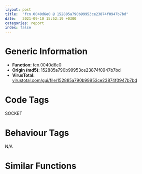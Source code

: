 ```yaml
---
layout: post
title:  "fcn.0040d6e0 @ 152885a790b99953ce23874f0947b7bd"
date:   2021-09-10 15:52:19 +0300
categories: report
index: false
---
```


# Generic Information
- **Function:** fcn.0040d6e0
- **Origin (md5):** 152885a790b99953ce23874f0947b7bd
- **VirusTotal:** [virustotal.com/gui/file/152885a790b99953ce23874f0947b7bd][virustotal_ref]

# Code Tags
<span class="tag" id="SOCKET">SOCKET</span>


# Behaviour Tags
<span class="bhv-tag" id="na">N/A</span>

# Similar Functions
<script type="text/javascript" src="https://www.gstatic.com/charts/loader.js"></script>
<script type="text/javascript">

    google.charts.load('current', {'packages':['corechart']});
    google.charts.setOnLoadCallback(drawChart);

    function drawChart() {
    var data = new google.visualization.DataTable();
        data.addColumn('number', 'X');
        data.addColumn('number', 'Y');
        data.addColumn({type: 'string', role: 'tooltip', 'p': {'html': true}});
        data.addColumn({'type': 'string', 'role': 'style'});
        
        data.addRows([
    [-413.6559143066406, -392.166748046875, '<b><a href="/report/fcn.0040d6e0@152885a790b99953ce23874f0947b7bd">fcn.0040d6e0</a><br>@152885a790b99953ce23874f0947b7bd</b><br>', 'point { fill-color: #e0440e; }'],
[-94.64968872070312, 201.00875854492188, '<b><a href="/report/fcn.0040d6e0@fb9b7d22bc1c143ac66b0575cbdd088d">fcn.0040d6e0</a><br>@fb9b7d22bc1c143ac66b0575cbdd088d</b><br>', 'null'],
[259.5523681640625, -371.845947265625, '<b><a href="/report/fcn.0040d6e0@912f1d013a0d6151bc7a7cef6da1b2a0">fcn.0040d6e0</a><br>@912f1d013a0d6151bc7a7cef6da1b2a0</b><br>', 'null'],

        ]);

    var options = {
        title: 'Similarity Plot',
        legend: 'none',
        colors: ['#dedbd9', '#e6693e', '#ec8f6e', '#f3b49f', '#f6c7b6'],
        tooltip: {isHtml: true, trigger: 'both'},
        explorer: {
        actions: ["dragToZoom", "rightClickToReset"],
        },
        chartArea: {
        width: '80%',
        height: '80%'
        },
        width: '100%',
        height: '100%'
    };

    var chart = new google.visualization.ScatterChart(document.getElementById('chart_div'));

    chart.draw(data, options);
    }
    
</script>


<div id="chart_div" style="width: 100%px; height: 100%;"></div>

# Disassembled Code
{% highlight nasm %}

push 0x4d0
mov eax, 0x499926
call fcn.00481e38
mov dword[ebp-0x458], ecx
mov eax, dword[ebp+0xc]
xor ebx, ebx
mov ecx, dword[ebp+8]
mov esi, dword[ebp+0x10]
mov dword[ebp-0x434], eax
mov eax, dword[ebp+0x14]
mov dword[ebp-4], ebx
mov dword[ebp-0x44c], eax
mov eax, dword[ebp+0x18]
mov dword[ebp-0x42c], ecx
mov dword[ebp-0x4a4], ecx
mov dword[ebp-0x430], eax
mov dword[ebp-0x428], ebx
call fcn.0040e3d4
mov dword[ebp-4], ebx
lea edi, [ebp-0x4cc]
movdqa xmm0, xmmword[0x4af330]
xor eax, eax
mov ecx, dword[ebp-0x434]
inc ebx
and dword[ebp-0x438], 0
movdqu xmmword[ebp-0x4dc], xmm0
stosd dword
mov dword[ebp-0x428], ebx
stosd dword
stosd dword
stosd dword
lea eax, [ebp-0x438]
push eax
lea eax, [ebp-0x4dc]
push eax
push esi
call fcn.00404b49
push eax
call dword[sym.imp.WS2_32.dll_getaddrinfo]
test eax, eax
jne 0x40db71
cmp dword[ebp-0x438], eax
je 0x40db71
push eax
push ebx
push 2
call dword[sym.imp.WS2_32.dll_socket]
mov dword[ebp-0x444], eax
cmp eax, 0xffffffff
je 0x40db71
mov esi, dword[ebp-0x438]
lea edi, [ebp-0x424]
lea ecx, [ebp-0x440]
mov esi, dword[esi+0x18]
movsd dword
movsd dword
movsd dword
movsd dword
call fcn.0040e3d4
lea ecx, [ebp-0x460]
mov dword[ebp-4], ebx
call fcn.0040e3d4
mov esi, dword[ebp-0x430]
mov byte[ebp-4], 2
test esi, esi
je 0x40d859
push esi
call dword[sym.imp.KERNEL32.dll_lstrlenA]
push eax
lea eax, [ebp-0x460]
push 0x4a3488
push eax
call fcn.0040df49
lea eax, [ebp-0x460]
mov edx, str.Content_Length:_
push eax
lea ecx, [ebp-0x454]
call fcn.0040df5d
mov byte[ebp-4], 3
lea ecx, [ebp-0x488]
push 0x4a33dc
mov edx, eax
mov dword[ebp-0x428], 3
call fcn.0040dfd5
add esp, 0x14
push 7
pop ebx
mov dword[ebp-4], 4
mov ecx, eax
mov dword[ebp-0x428], ebx
call fcn.00404b49
mov dword[ebp-0x430], eax
jmp 0x40d863
mov dword[ebp-0x430], 0x4a3288
test esi, esi
je 0x40d8c9
mov edi, dword[ebp-0x458]
mov ecx, edi
call fcn.0040e35e
test al, al
jne 0x40d8c9
push edi
mov edx, str.Content_Type:_
lea ecx, [ebp-0x478]
call fcn.0040df5d
mov dword[ebp-4], 5
lea ecx, [ebp-0x470]
or ebx, 8
mov dword[esp], 0x4a33dc
mov edx, eax
mov dword[ebp-0x428], ebx
call fcn.0040dfd5
pop ecx
or ebx, 0x10
mov dword[ebp-4], 6
mov ecx, eax
mov dword[ebp-0x428], ebx
call fcn.00404b49
mov edi, eax
jmp 0x40d8ce
mov edi, 0x4a3288
push dword[ebp-0x434]
mov eax, str.POST_http:__
lea ecx, [ebp-0x4ac]
test esi, esi
mov edx, str.GET_http:__
cmovne edx, eax
call fcn.0040df5d
push dword[ebp-0x44c]
mov edx, eax
mov dword[ebp-4], 7
lea ecx, [ebp-0x490]
call fcn.0040df99
push str._HTTP_1.1_r_nHost:_
mov edx, eax
mov byte[ebp-4], 8
lea ecx, [ebp-0x4bc]
call fcn.0040dfd5
push dword[ebp-0x434]
mov edx, eax
mov byte[ebp-4], 9
lea ecx, [ebp-0x480]
call fcn.0040df99
push str._r_nConnection:_close_r_nAccept:___r_nUser_Agent:_InstallCapital_r_n
mov edx, eax
mov byte[ebp-4], 0xa
lea ecx, [ebp-0x4a0]
call fcn.0040dfd5
push edi
mov edx, eax
mov byte[ebp-4], 0xb
lea ecx, [ebp-0x4b4]
call fcn.0040dfd5
push dword[ebp-0x430]
mov edx, eax
mov byte[ebp-4], 0xc
lea ecx, [ebp-0x468]
call fcn.0040dfd5
push 0x4a33dc
mov edx, eax
mov byte[ebp-4], 0xd
lea ecx, [ebp-0x498]
call fcn.0040dfd5
add esp, 0x20
push eax
lea ecx, [ebp-0x440]
mov byte[ebp-4], 0xe
call fcn.0040e369
lea ecx, [ebp-0x498]
call fcn.0040e39e
lea ecx, [ebp-0x468]
call fcn.0040e39e
lea ecx, [ebp-0x4b4]
call fcn.0040e39e
lea ecx, [ebp-0x4a0]
call fcn.0040e39e
lea ecx, [ebp-0x480]
call fcn.0040e39e
lea ecx, [ebp-0x4bc]
call fcn.0040e39e
lea ecx, [ebp-0x490]
call fcn.0040e39e
lea ecx, [ebp-0x4ac]
call fcn.0040e39e
test bl, 0x10
je 0x40da0e
and ebx, 0xffffffef
lea ecx, [ebp-0x470]
mov dword[ebp-0x428], ebx
call fcn.0040e39e
test bl, 8
je 0x40da27
and ebx, 0xfffffff7
lea ecx, [ebp-0x478]
mov dword[ebp-0x428], ebx
call fcn.0040e39e
test bl, 4
je 0x40da40
and ebx, 0xfffffffb
lea ecx, [ebp-0x488]
mov dword[ebp-0x428], ebx
call fcn.0040e39e
mov dword[ebp-4], 2
test bl, 2
je 0x40da60
and ebx, 0xfffffffd
lea ecx, [ebp-0x454]
mov dword[ebp-0x428], ebx
call fcn.0040e39e
test esi, esi
je 0x40da70
push esi
lea ecx, [ebp-0x440]
call fcn.0040de59
mov ebx, dword[ebp-0x444]
lea eax, [ebp-0x424]
push 0x10
push eax
push ebx
call dword[sym.imp.WS2_32.dll_connect]
test eax, eax
jne 0x40db4c
push eax
lea ecx, [ebp-0x440]
call fcn.004058f1
push eax
lea ecx, [ebp-0x440]
call fcn.00404b49
push eax
push ebx
call dword[sym.imp.WS2_32.dll_send]
test eax, eax
jle 0x40db4c
mov edi, dword[sym.imp.WS2_32.dll_recv]
lea eax, [ebp-0x414]
push 0
push 0x400
push eax
push ebx
call edi
mov esi, dword[ebp-0x42c]
cmp eax, 0xffffffff
je 0x40db1d
test eax, eax
je 0x40db52
push eax
lea eax, [ebp-0x414]
push eax
lea ecx, [ebp-0x454]
call fcn.0040e341
push eax
mov ecx, esi
mov byte[ebp-4], 0x10
call fcn.0040de92
lea ecx, [ebp-0x454]
mov byte[ebp-4], 2
call fcn.0040e39e
push 0
push 0x400
lea eax, [ebp-0x414]
push eax
push ebx
call edi
jmp 0x40dad3
push 0x4a3288
lea ecx, [ebp-0x448]
call fcn.0040de39
lea eax, [ebp-0x448]
mov byte[ebp-4], 0xf
push eax
mov ecx, esi
call fcn.0040e369
lea ecx, [ebp-0x448]
call fcn.0040e39e
jmp 0x40db52
mov esi, dword[ebp-0x42c]
push ebx
call dword[sym.imp.WS2_32.dll_closesocket]
lea ecx, [ebp-0x460]
call fcn.0040e39e
lea ecx, [ebp-0x440]
call fcn.0040e39e
jmp 0x40db77
mov esi, dword[ebp-0x42c]
mov eax, esi
call fcn.00481de7
ret 0x14

{% endhighlight %}

[virustotal_ref]: https://www.virustotal.com/gui/file/152885a790b99953ce23874f0947b7bd